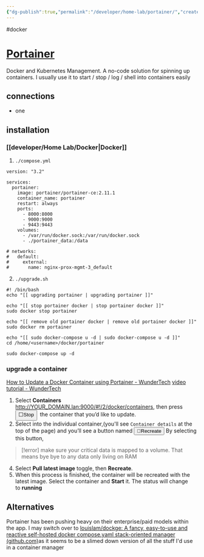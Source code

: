 ```yaml
---
{"dg-publish":true,"permalink":"/developer/home-lab/portainer/","created":"2025-04-09T22:17:20.575-05:00","updated":"2025-04-09T11:39:56.000-05:00"}
---
```


#docker 
# [Portainer](https://www.portainer.io/)
Docker and Kubernetes Management. A no-code solution for spinning up containers. I usually use it to start / stop / log / shell into containers easily

## connections
- one

## installation
### [[developer/Home Lab/Docker\|Docker]]
1. `./compose.yml`
```
version: "3.2"

services:
  portainer:
    image: portainer/portainer-ce:2.11.1
    container_name: portainer
    restart: always
    ports:
      - 8000:8000
      - 9000:9000
      - 9443:9443
    volumes:
      - /var/run/docker.sock:/var/run/docker.sock
      - ./portainer_data:/data

# networks:
#   default:
#     external:
#       name: nginx-prox-mgmt-3_default
```

2. `./upgrade.sh`
```
#! /bin/bash
echo "[[ upgrading portainer | upgrading portainer ]]"

echo "[[ stop portainer docker | stop portainer docker ]]"
sudo docker stop portainer

echo "[[ remove old portainer docker | remove old portainer docker ]]"
sudo docker rm portainer

echo "[[ sudo docker-compose u -d | sudo docker-compose u -d ]]"
cd /home/<username>/docker/portainer

sudo docker-compose up -d
```

### upgrade a container
[How to Update a Docker Container using Portainer - WunderTech](https://www.wundertech.net/how-to-update-a-docker-container-using-portainer/)
[video tutorial - WunderTech](https://www.youtube.com/watch?v=CK9blZF1lFo)
1. Select **Containers** http://YOUR_DOMAIN.lan:9000/#!/2/docker/containers, then press <button>⬜Stop</button>  the container that you’d like to update.
2. Select into the individual container,(you'll see `Container details` at the top of the page) and you’ll see a button named <button>🔄Recreate</button> By selecting this button, 
> [!error] make sure your critical data is mapped to a volume. That means bye bye to any data only living on RAM
4. Select **Pull latest image** toggle, then **Recreate**.
5. When this process is finished, the container will be recreated with the latest image. Select the container and **Start** it. The status will change to **running**
## Alternatives
Portainer has been pushing heavy on their enterprise/paid models within the app. I may switch over to [louislam/dockge: A fancy, easy-to-use and reactive self-hosted docker compose.yaml stack-oriented manager (github.com)](https://github.com/louislam/dockge)as it seems to be a slimed down version of all the stuff I'd use in a container manager